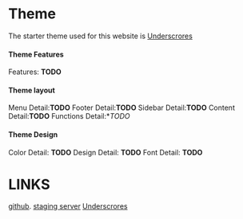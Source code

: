 # Theme
The starter theme used for this website is [Underscrores](https://underscores.me/)

#### Theme Features
Features: **TODO**

#### Theme layout
Menu Detail:**TODO**
Footer Detail:**TODO**
Sidebar Detail:**TODO**
Content Detail:**TODO**
Functions Detail:**TODO*

#### Theme Design
Color Detail:   **TODO**
Design Detail:   **TODO**
Font Detail:   **TODO**

# LINKS
[github](https://github.com/cp3402-students/cp3402-2022-1-site-team05.git). 
[staging server](http://54.206.45.130/wp-admin/about.php) 
[Underscrores](https://underscores.me/)
